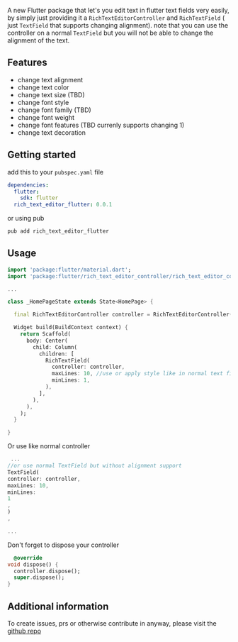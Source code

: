 A new Flutter package that let's you edit text in flutter text fields very easily, by
simply just providing it a ```RichTextEditorController``` and ```RichTextField``` (
just ```TextField``` that supports changing alignment).
note that you can use the controller on a normal ```TextField``` but you will not be able to change
the alignment of the text.

## Features

- change text alignment
- change text color
- change text size (TBD)
- change font style
- change font family (TBD)
- change font weight
- change font features (TBD currenly supports changing 1)
- change text decoration

## Getting started

add this to your ```pubspec.yaml``` file

```yaml
dependencies:
  flutter:
    sdk: flutter
  rich_text_editor_flutter: 0.0.1
```

or
using pub

```bash
pub add rich_text_editor_flutter
```

## Usage

```dart
import 'package:flutter/material.dart';
import 'package:flutter/rich_text_editor_controller/rich_text_editor_controller.dart';

...

class _HomePageState extends State<HomePage> {

  final RichTextEditorController controller = RichTextEditorController();

  Widget build(BuildContext context) {
    return Scaffold(
      body: Center(
        child: Column(
          children: [
            RichTextField(
              controller: controller,
              maxLines: 10, //use or apply style like in normal text fields
              minLines: 1,
            ),
          ],
        ),
      ),
    );
  }

}

```

Or use like normal controller

```dart
 ...
//or use normal TextField but without alignment support
TextField(
controller: controller,
maxLines: 10,
minLines:
1
,
)
,

...
```

Don't forget to dispose your controller

```dart
  @override
void dispose() {
  controller.dispose();
  super.dispose();
}
```

## Additional information

To create issues, prs or otherwise contribute in anyway, please visit
the [github repo](https://github.com/folaoluwafemi/rich_text_editor_controller)